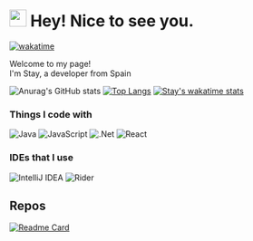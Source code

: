 <h1><img src="https://emojis.slackmojis.com/emojis/images/1531849430/4246/blob-sunglasses.gif?1531849430" width="30"/> Hey! Nice to see you.</h1>

[![wakatime](https://wakatime.com/badge/user/648692c4-0b15-4970-9594-45ec1ecc1d05.svg)](https://wakatime.com/@648692c4-0b15-4970-9594-45ec1ecc1d05)

<p>Welcome to my page! </br> I'm Stay, a developer from Spain</p>

![Anurag's GitHub stats](https://github-readme-stats.vercel.app/api?username=Stay14&show_icons=true&theme=dark)
[![Top Langs](https://github-readme-stats.vercel.app/api/top-langs/?username=Stay14&layout=compact&theme=dark)](https://github.com/anuraghazra/github-readme-stats)
[![Stay's wakatime stats](https://github-readme-stats.vercel.app/api/wakatime?username=Stay&theme=dark&layout=compact)](https://github.com/Stay14/Stay14)
### Things I code with

![Java](https://img.shields.io/badge/java-%23ED8B00.svg?style=for-the-badge&logo=java&logoColor=white)
![JavaScript](https://img.shields.io/badge/javascript-%23323330.svg?style=for-the-badge&logo=javascript&logoColor=%23F7DF1E)
![.Net](https://img.shields.io/badge/.NET-5C2D91?style=for-the-badge&logo=.net&logoColor=white)
![React](https://img.shields.io/badge/react-%2320232a.svg?style=for-the-badge&logo=react&logoColor=%2361DAFB)

### IDEs that I use

![IntelliJ IDEA](https://img.shields.io/badge/IntelliJIDEA-000000.svg?style=for-the-badge&logo=intellij-idea&logoColor=white)
![Rider](https://img.shields.io/badge/Rider-000000.svg?style=for-the-badge&logo=Rider&logoColor=white&color=black&labelColor=crimson)



## Repos

[![Readme Card](https://github-readme-stats.vercel.app/api/pin/?username=Stay14&repo=StayNet&theme=dark)](https://github.com/Stay14/StayNet)
